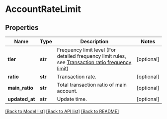 # AccountRateLimit

## Properties
Name | Type | Description | Notes
------------ | ------------- | ------------- | -------------
**tier** | **str** | Frequency limit level (For detailed frequency limit rules, see [Transaction ratio frequency limit](#rate-limit-based-on-fill-ratio)) | [optional] 
**ratio** | **str** | Transaction rate. | [optional] 
**main_ratio** | **str** | Total transaction ratio of main account. | [optional] 
**updated_at** | **str** | Update time. | [optional] 

[[Back to Model list]](../README.md#documentation-for-models) [[Back to API list]](../README.md#documentation-for-api-endpoints) [[Back to README]](../README.md)


